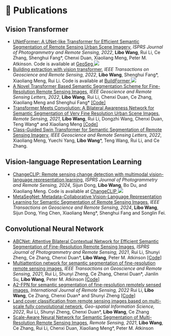 
# 📝 Publications
## Vision Transformer

[//]: # (<div class='paper-box'><div class='paper-box-image'><div class="badge">ISPRS 2022</div><img src='images/unetformer.png' alt="sym" width="100%"></div>)

[//]: # (<div class='paper-box-text' markdown="1">)

[//]: # ()
[//]: # ([UNetFormer: A UNet-like Transformer for Efficient Semantic Segmentation of Remote Sensing Urban Scene Imagery]&#40;https://www.sciencedirect.com/science/article/pii/S0924271622001654&#41; \\)

[//]: # (*ISPRS Journal of Photogrammetry and Remote Sensing, 2022* \\)

[//]: # (**Libo Wang**, Rui Li, Ce Zhang, Shenghui Fang, Chenxi Duan, Xiaoliang Meng, Peter M. Atkinson \\)


[//]: # ()
[//]: # (</div>)

[//]: # (</div>)

[//]: # ()
[//]: # (<div class='paper-box'><div class='paper-box-image'><div class="badge">TGRS 2022</div><img src='images/buildformer.png' alt="sym" width="100%"></div>)

[//]: # (<div class='paper-box-text' markdown="1">)

[//]: # ()
[//]: # ([Building extraction with vision transformer]&#40;https://ieeexplore.ieee.org/document/9808187&#41; \\)

[//]: # (*IEEE Transactions on Geoscience and Remote Sensing, 2022* \\)

[//]: # (**Libo Wang**, Shenghui Fang, Xiaoliang Meng, Rui Li \\)



[//]: # ()
[//]: # (</div>)

[//]: # (</div>)
- [UNetFormer: A UNet-like Transformer for Efficient Semantic Segmentation of Remote Sensing Urban Scene Imagery](https://www.sciencedirect.com/science/article/pii/S0924271622001654), *ISPRS Journal of Photogrammetry and Remote Sensing, 2022*, **Libo Wang**, Rui Li, Ce Zhang, Shenghui Fang*, Chenxi Duan, Xiaoliang Meng, Peter M. Atkinson. Code is available at [GeoSeg ![](https://img.shields.io/github/stars/WangLibo1995/GeoSeg?style=social)](https://github.com/WangLibo1995/GeoSeg)
- [Building extraction with vision transformer](https://ieeexplore.ieee.org/document/9808187), *IEEE Transactions on Geoscience and Remote Sensing, 2022*, **Libo Wang**, Shenghui Fang*, Xiaoliang Meng, Rui Li. Code is available at [BuildFormer ![](https://img.shields.io/github/stars/WangLibo1995/BuildFormer?style=social)](https://github.com/WangLibo1995/BuildFormer)
- [A Novel Transformer Based Semantic Segmentation Scheme for Fine-Resolution Remote Sensing Images](https://ieeexplore.ieee.org/abstract/document/9681903), *IEEE Geoscience and Remote Sensing Letters, 2022*, **Libo Wang**, Rui Li, Chenxi Duan, Ce Zhang, Xiaoliang Meng and Shenghui Fang* [[Code]](https://github.com/WangLibo1995/GeoSeg)
- [Transformer Meets Convolution: A Bilateral Awareness Network for Semantic Segmentation of Very Fine Resolution Urban Scene Images](https://www.mdpi.com/2072-4292/13/16/3065), *Remote Sensing, 2021*, **Libo Wang**, Rui Li, Dongzhi Wang, Chenxi Duan, Teng Wang* and Xiaoliang Meng [[Code]](https://github.com/WangLibo1995/GeoSeg)
- [Class-Guided Swin Transformer for Semantic Segmentation of Remote Sensing Imagery](https://ieeexplore.ieee.org/abstract/document/9921210), *IEEE Geoscience and Remote Sensing Letters, 2022*, Xiaoliang Meng, Yuechi Yang, **Libo Wang***, Teng Wang, Rui Li, and Ce Zhang.

## Vision-language Representation Learning
- [ChangeCLIP: Remote sensing change detection with multimodal vision-language representation learning](https://www.sciencedirect.com/science/article/abs/pii/S0924271624000042), *ISPRS Journal of Photogrammetry and Remote Sensing, 2024*, Sijun Dong, **Libo Wang**, Bo Du, and Xiaoliang Meng. Code is available at [ChangeCLIP ![](https://img.shields.io/github/stars/dyzy41/ChangeCLIP?style=social)](https://github.com/dyzy41/ChangeCLIP) 
- [MetaSegNet: Metadata-Collaborative Vision-Language Representation Learning for Semantic Segmentation of Remote Sensing Images](https://ieeexplore.ieee.org/abstract/document/10716466), *IEEE Transactions on Geoscience and Remote Sensing, 2024*, **Libo Wang**, Sijun Dong, Ying Chen, Xiaoliang Meng*, Shenghui Fang and Songlin Fei.  

## Convolutional Neural Network

- [ABCNet: Attentive Bilateral Contextual Network for Efficient Semantic Segmentation of Fine-Resolution Remote Sensing Images](https://www.sciencedirect.com/science/article/pii/S0924271621002379), *ISPRS Journal of Photogrammetry and Remote Sensing, 2021*, Rui Li, Shunyi Zheng, Ce Zhang, Chenxi Duan*, **Libo Wang**, Peter M. Atkinson [[Code]](https://github.com/WangLibo1995/GeoSeg)
- [Multiattention network for semantic segmentation of fine-resolution remote sensing images](https://ieeexplore.ieee.org/abstract/document/9487010), *IEEE Transactions on Geoscience and Remote Sensing, 2021*, Rui Li, Shunyi Zheng, Ce Zhang, Chenxi Duan*, Jianlin Su, **Libo Wang**, Peter M. Atkinson [[Code]](https://github.com/WangLibo1995/GeoSeg)
- [A2-FPN for semantic segmentation of fine-resolution remotely sensed images](https://www.tandfonline.com/doi/full/10.1080/01431161.2022.2030071), *International Journal of Remote Sensing, 2022* Rui Li, **Libo Wang**, Ce Zhang, Chenxi Duan* and Shunyi Zheng [[Code]](https://github.com/WangLibo1995/GeoSeg)
- [Land cover classification from remote sensing images based on multi-scale fully convolutional network](https://www.tandfonline.com/doi/full/10.1080/10095020.2021.2017237), *Geo-spatial Information Science, 2022*, Rui Li, Shunyi Zheng, Chenxi Duan*, **Libo Wang**, Ce Zhang
- [Scale-Aware Neural Network for Semantic Segmentation of Multi-Resolution Remote Sensing Images](https://www.mdpi.com/2072-4292/13/24/5015), *Remote Sensing, 2021*, **Libo Wang**, Ce Zhang, Rui Li, Chenxi Duan, Xiaoliang Meng*, Peter M. Atkinson



